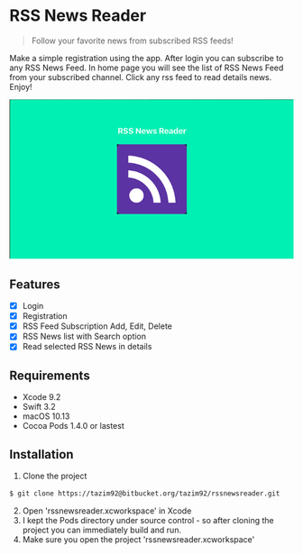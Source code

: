 # RSS News Reader
> Follow your favorite news from subscribed RSS feeds!

Make a simple registration using the app. After login you can subscribe to any RSS News Feed. 
In home page you will see the list of RSS News Feed from your subscribed channel.
Click any rss feed to read details news. Enjoy!

![](header.png)

## Features

- [x] Login
- [x] Registration
- [x] RSS Feed Subscription Add, Edit, Delete
- [x] RSS News list with Search option
- [x] Read selected RSS News in details

## Requirements

- Xcode 9.2
- Swift 3.2
- macOS 10.13
- Cocoa Pods 1.4.0 or lastest

## Installation

1. Clone the project
  ```sh
  $ git clone https://tazim92@bitbucket.org/tazim92/rssnewsreader.git
  ```
2. Open 'rssnewsreader.xcworkspace' in Xcode
3. I kept the Pods directory under source control - so after cloning the project you can immediately build and run.
4. Make sure you open the project  'rssnewsreader.xcworkspace'
